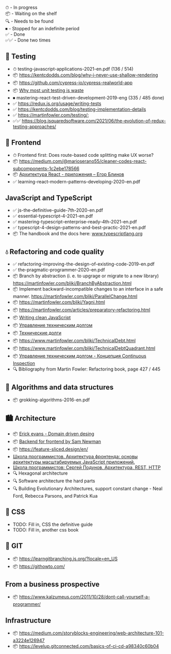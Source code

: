 ⏱ - In progress  
📦 - Waiting on the shelf  
🔍 - Needs to be found  
⏹ - Stopped for an indefinite period  
✅ - Done  
✅✅ - Done two times  

## 🧪 Testing
- ⏱ testing-javascript-applications-2021-en.pdf (136 / 514)
- 📦 https://kentcdodds.com/blog/why-i-never-use-shallow-rendering
- 📦 https://github.com/cypress-io/cypress-realworld-app
- 📦 [Why most unit testing is waste](https://rbcs-us.com/site/assets/files/1187/why-most-unit-testing-is-waste.pdf)
- ⏹ mastering-react-test-driven-development-2019-eng (335 / 485 done)
- ✅ https://redux.js.org/usage/writing-tests
- ✅ https://kentcdodds.com/blog/testing-implementation-details
- ✅ https://martinfowler.com/testing/;
- ✅✅ https://blog.isquaredsoftware.com/2021/06/the-evolution-of-redux-testing-approaches/

## 🍹 Frontend
- ⏱ Frontend first: Does route-based code splitting make UX worse?
- 📦 https://medium.com/@marioserano55/cleaner-codes-react-subcomponents-1c2ebe178566
- 📦 [Архитектура React - приложения – Егор Блинов](https://www.youtube.com/watch?v=Zy-Oj6qs8vo&ab_channel=%D0%A4%D1%80%D0%BE%D0%BD%D1%82%D0%B5%D0%BD%D0%B4)
- ✅ learning-react-modern-patterns-developing-2020-en.pdf

## JavaScript and TypeScript
- ✅ js-the-definitive-guide-7th-2020-en.pdf
- ✅ essential-typescript-4-2021-en.pdf
- ✅ mastering-typescript-enterprise-ready-4th-2021-en.pdf
- ✅ typescript-4-design-patterns-and-best-practic-2021-en.pdf
- 📦 The handbook and the docs here: www.typescriptlang.org

## 💧 Refactoring and code quality
- ✅ refactoring-improving-the-design-of-existing-code-2019-en.pdf
- ✅ the-pragmatic-programmer-2020-en.pdf
- 📦 Branch by abstraction (i. e. to upgrage or migrate to a new library) https://martinfowler.com/bliki/BranchByAbstraction.html
- 📦 Implement backward-incompatible changes to an interface in a safe manner. https://martinfowler.com/bliki/ParallelChange.html
- 📦 https://martinfowler.com/bliki/Yagni.html
- 📦 https://martinfowler.com/articles/preparatory-refactoring.html
- 📦 [Writing clean JavaScript](https://medium.com/geekculture/writing-clean-javascript-es6-edition-834e83abc746)
- 📦 [Управление техническим долгом
](https://tlroadmap.io/roles/technical-lead/tech-quality/technical-debt.html)
- 📦 [Технические долги](https://blog.byndyu.ru/2008/12/blog-post.html)
- 📦 https://www.martinfowler.com/bliki/TechnicalDebt.html
- 📦 https://www.martinfowler.com/bliki/TechnicalDebtQuadrant.html
- 📦 [Управление техническим долгом - Концепция Continuous Inspection
](https://infostart.ru/1c/articles/622617/)
- 🔍 Bibliography from Martin Fowler: Refactoring book, page 427 / 445

## 🧩 Algorithms and data structures
- 📦 grokking-algorithms-2016-en.pdf

## 🏙 Architecture
- 📦 [Erick evans - Domain driven desing](https://books.google.ge/books?id=hHBf4YxMnWMC&printsec=copyright&redir_esc=y#v=onepage&q&f=false)
- 📦 [Backend for frontend by Sam Newman](https://samnewman.io/patterns/architectural/bff/)
- 📦 https://feature-sliced.design/en/
- [Школа программистов. Архитектура фронтенда: основы архитектуры масштабируемых JavaScript приложений.
](https://www.youtube.com/watch?v=fXVVpooY0ek&ab_channel=hh_ru)
- [Школа программистов: Сергей Подунов, Архитектура, REST, HTTP](https://www.youtube.com/watch?v=Lf1s9DE04Jw&ab_channel=hh_ru)
- 🔍 Hexagonal architecture
- 🔍 Software architecture the hard parts
- 🔍 Building Evolutionary Architectures, support constant change - Neal Ford, Rebecca Parsons, and Patrick Kua

## 🎨 CSS
- TODO: Fill in, CSS the definitive guide
- TODO: Fill in, another css book

## 🌵 GIT
- 📦 https://learngitbranching.js.org/?locale=en_US
- 📦 https://githowto.com/

## From a business prospective
- 📦 https://www.kalzumeus.com/2011/10/28/dont-call-yourself-a-programmer/

## Infrastructure
- 📦 https://medium.com/storyblocks-engineering/web-architecture-101-a3224e126947
- 📦 https://levelup.gitconnected.com/basics-of-ci-cd-a98340c60b04
